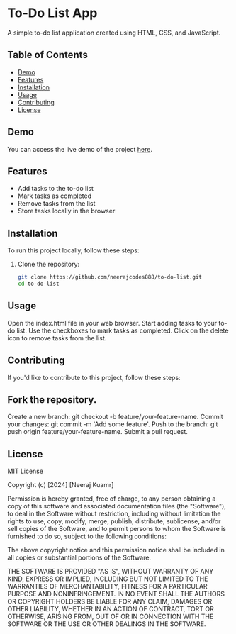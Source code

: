 # To-Do List App

A simple to-do list application created using HTML, CSS, and JavaScript.

## Table of Contents

- [Demo](#demo)
- [Features](#features)
- [Installation](#installation)
- [Usage](#usage)
- [Contributing](#contributing)
- [License](#license)

## Demo

You can access the live demo of the project [here](https://neerajcodes888.github.io/TO-DO-LIST/).

## Features

- Add tasks to the to-do list
- Mark tasks as completed
- Remove tasks from the list
- Store tasks locally in the browser

## Installation

To run this project locally, follow these steps:

1. Clone the repository:

   ```bash
   git clone https://github.com/neerajcodes888/to-do-list.git
   cd to-do-list
   ```
  
## Usage
Open the index.html file in your web browser.
Start adding tasks to your to-do list.
Use the checkboxes to mark tasks as completed.
Click on the delete icon to remove tasks from the list.
## Contributing
If you'd like to contribute to this project, follow these steps:

## Fork the repository.
Create a new branch: git checkout -b feature/your-feature-name.
Commit your changes: git commit -m 'Add some feature'.
Push to the branch: git push origin feature/your-feature-name.
Submit a pull request.
## License
MIT License

Copyright (c) [2024] [Neeraj Kuamr]

Permission is hereby granted, free of charge, to any person obtaining a copy
of this software and associated documentation files (the "Software"), to deal
in the Software without restriction, including without limitation the rights
to use, copy, modify, merge, publish, distribute, sublicense, and/or sell
copies of the Software, and to permit persons to whom the Software is
furnished to do so, subject to the following conditions:

The above copyright notice and this permission notice shall be included in all
copies or substantial portions of the Software.

THE SOFTWARE IS PROVIDED "AS IS", WITHOUT WARRANTY OF ANY KIND, EXPRESS OR
IMPLIED, INCLUDING BUT NOT LIMITED TO THE WARRANTIES OF MERCHANTABILITY,
FITNESS FOR A PARTICULAR PURPOSE AND NONINFRINGEMENT. IN NO EVENT SHALL THE
AUTHORS OR COPYRIGHT HOLDERS BE LIABLE FOR ANY CLAIM, DAMAGES OR OTHER
LIABILITY, WHETHER IN AN ACTION OF CONTRACT, TORT OR OTHERWISE, ARISING FROM,
OUT OF OR IN CONNECTION WITH THE SOFTWARE OR THE USE OR OTHER DEALINGS IN THE
SOFTWARE.

